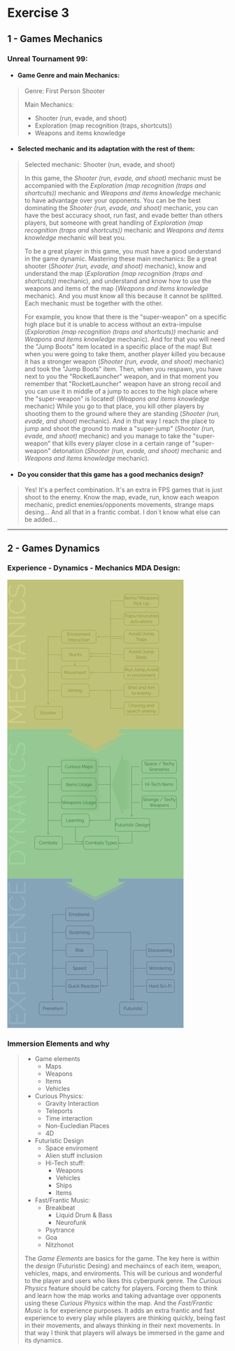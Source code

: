 # Exercise 3
## 1 - Games Mechanics

### Unreal Tournament 99:

* #### Game Genre and main Mechanics:

> Genre: First Person Shooter
>
> Main Mechanics:
>
> * Shooter (run, evade, and shoot)
> * Exploration (map recognition (traps, shortcuts))
> * Weapons and items knowledge

* #### Selected mechanic and its adaptation with the rest of them:

> Selected mechanic: Shooter (run, evade, and shoot)
> 
> In this game, the _Shooter (run, evade, and shoot)_ mechanic must be accompanied with the _Exploration (map recognition (traps and shortcuts))_ mechanic and _Weapons and items knowledge_ mechanic to have advantage over your opponents.
> You can be the best dominating the _Shooter (run, evade, and shoot)_ mechanic, you can have the best accuracy shoot, run fast, and evade better than others players, but someone with great handling of _Exploration (map recognition (traps and shortcuts))_ mechanic and _Weapons and items knowledge_ mechanic will beat you. 
>
> To be a great player in this game, you must have a good understand in the game dynamic. Mastering these main mechanics: Be a great shooter (_Shooter (run, evade, and shoot)_ mechanic), know and understand the map (_Exploration (map recognition (traps and shortcuts))_ mechanic), and understand and know how to use the weapons and items of the map (_Weapons and items knowledge_ mechanic).
> And you must know all this because it cannot be splitted. Each mechanic must be together with the other.
>
> For example, you know that there is the "super-weapon" on a specific high place but it is unable to access without an extra-impulse (_Exploration (map recognition (traps and shortcuts))_ mechanic and _Weapons and items knowledge_ mechanic). And for that you will need the "Jump Boots" item located in a specific place of the map!
> But when you were going to take them, another player killed you because it has a stronger weapon (_Shooter (run, evade, and shoot)_ mechanic) and took the "Jump Boots" item. Then, when you respawn, you have next to you the "RocketLauncher" weapon, and in that moment you remember that "RocketLauncher" weapon have an strong recoil and you can use it in middle of a jump to acces to the high place where the "super-weapon" is located! (_Weapons and items knowledge_ mechanic)
> While you go to that place, you kill other players by shooting them to the ground where they are standing (_Shooter (run, evade, and shoot)_ mechanic). And in that way I reach the place to jump and shoot the ground to make a "super-jump" (_Shooter (run, evade, and shoot)_ mechanic) and you manage to take the "super-weapon" that kills every player close in a certain range of "super-weapon" detonation (_Shooter (run, evade, and shoot)_ mechanic and _Weapons and items knowledge_ mechanic).

* #### Do you consider that this game has a good mechanics design?

> Yes! It's a perfect combination. It's an extra in FPS games that is just shoot to the enemy. Know the map, evade, run, know each weapon mechanic, predict enemies/opponents movements, strange maps desing... And all that in a frantic combat. I don´t know what else can be added...
---

## 2 - Games Dynamics

### Experience - Dynamics - Mechanics MDA Design:
![MDA](.\Exercise3-MDA.png)

### Immersion Elements and why

> * Game elements
>	+ Maps
>	+ Weapons
>	+ Items
>	+ Vehicles
> * Curious Physics:
>   + Gravity Interaction
>   + Teleports
>   + Time interaction
>   + Non-Eucledian Places
>   + 4D
> * Futuristic Design
>	+ Space enviroment
>	+ Alien stuff inclusion
>	+ Hi-Tech stuff:
>		- Weapons
>		- Vehicles
>		- Ships
>		- Items
> * Fast/Frantic Music:
>	+ Breakbeat
>		- Liquid Drum & Bass
>		- Neurofunk
>	+ Psytrance
>	+ Goa
>	+ Nitzhonot
>
> The _Game Elements_ are basics for the game. The key here is within the _design_ (Futuristic Desing) and mechaincs of each item, weapon, vehicles, maps, and enviroments. This will be curious and wonderful to the player and users who likes this cyberpunk genre.
> The _Curious Physics_ feature should be catchy for players. Forcing them to think and learn how the map works and taking advantage over opponents using these _Curious Physics_ within the map.
> And the _Fast/Frantic Music_ is for experience purposes. It adds an extra frantic and fast experience to every play while players are thinking quickly, being fast in their movements, and always thinking in their next movements.
> In that way I think that players will always be immersed in the game and its dynamics.

